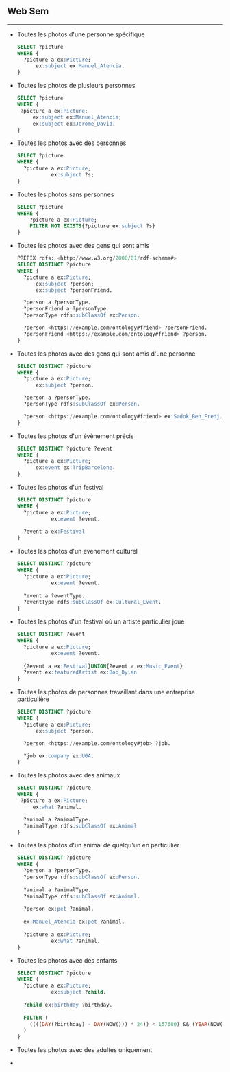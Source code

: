## Web Sem

---

- Toutes les photos d'une personne spécifique
  
  ```sql
  SELECT ?picture
  WHERE {
    ?picture a ex:Picture;
        ex:subject ex:Manuel_Atencia.
  }
  ```

- Toutes les photos de plusieurs personnes
  
  ```sql
  SELECT ?picture
  WHERE {
   ?picture a ex:Picture;
       ex:subject ex:Manuel_Atencia;
       ex:subject ex:Jerome_David.
  }
  ```

- Toutes les photos avec des personnes
  
  ```sql
  SELECT ?picture
  WHERE {
    ?picture a ex:Picture;
             ex:subject ?s;
  }
  ```

- Toutes les photos sans personnes
  
  ```sql
  SELECT ?picture
  WHERE {
      ?picture a ex:Picture;
      FILTER NOT EXISTS{?picture ex:subject ?s}
  }
  ```

- Toutes les photos avec des gens qui sont amis
  
  ```sql
  PREFIX rdfs: <http://www.w3.org/2000/01/rdf-schema#>
  SELECT DISTINCT ?picture
  WHERE {
    ?picture a ex:Picture;
        ex:subject ?person;
        ex:subject ?personFriend.
  
    ?person a ?personType.
    ?personFriend a ?personType.
    ?personType rdfs:subClassOf ex:Person.
  
    ?person <https://example.com/ontology#friend> ?personFriend.
    ?personFriend <https://example.com/ontology#friend> ?person.
  }
  ```

- Toutes les photos avec des gens qui sont amis d'une personne
  
  ```sql
  SELECT DISTINCT ?picture
  WHERE {
    ?picture a ex:Picture;
        ex:subject ?person.
  
    ?person a ?personType.
    ?personType rdfs:subClassOf ex:Person.
  
    ?person <https://example.com/ontology#friend> ex:Sadok_Ben_Fredj.
  }
  ```

- Toutes les photos d'un évènement précis
  
  ```sql
  SELECT DISTINCT ?picture ?event
  WHERE {
    ?picture a ex:Picture;
        ex:event ex:TripBarcelone.
  }
  ```

- Toutes les photos d'un festival
  
  ```sql
  SELECT DISTINCT ?picture
  WHERE {
    ?picture a ex:Picture;
             ex:event ?event.
    
    ?event a ex:Festival
  }
  ```

- Toutes les photos d'un evenement culturel
  
  ```sql
  SELECT DISTINCT ?picture
  WHERE {
    ?picture a ex:Picture;
             ex:event ?event.
    
    ?event a ?eventType.
    ?eventType rdfs:subClassOf ex:Cultural_Event.
  }
  ```

- Toutes les photos d'un festival où un artiste particulier joue
  
  ```sql
  SELECT DISTINCT ?event
  WHERE {
    ?picture a ex:Picture;
             ex:event ?event.
    
    {?event a ex:Festival}UNION{?event a ex:Music_Event}
    ?event ex:featuredArtist ex:Bob_Dylan
  }
  ```

- Toutes les photos de personnes travaillant dans une entreprise particulière
  
  ```sql
  SELECT DISTINCT ?picture
  WHERE {
    ?picture a ex:Picture;
        ex:subject ?person.
  
    ?person <https://example.com/ontology#job> ?job.
  
    ?job ex:company ex:UGA.
  }
  ```

- Toutes les photos avec des animaux
  
  ```sql
  SELECT DISTINCT ?picture
  WHERE {
   ?picture a ex:Picture;
       ex:what ?animal.
  
    ?animal a ?animalType.
    ?animalType rdfs:subClassOf ex:Animal
  }
  ```

- Toutes les photos d'un animal de quelqu'un en particulier
  
  ```sql
  SELECT DISTINCT ?picture
  WHERE {
    ?person a ?personType.
    ?personType rdfs:subClassOf ex:Person.
    
    ?animal a ?animalType.
    ?animalType rdfs:subClassOf ex:Animal.
   
    ?person ex:pet ?animal.
            
    ex:Manuel_Atencia ex:pet ?animal.
    
    ?picture a ex:Picture;
             ex:what ?animal.
  }
  ```

- Toutes les photos avec des enfants
  
  ```sql
  SELECT DISTINCT ?picture
  WHERE {
    ?picture a ex:Picture;
             ex:subject ?child.
    
    ?child ex:birthday ?birthday.
   
    FILTER (
      ((((DAY(?birthday) - DAY(NOW())) * 24)) < 157680) && (YEAR(NOW())-YEAR(?birthday)<=18)
    )
  }
  ```

- Toutes les photos avec des adultes uniquement

- 
